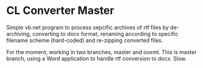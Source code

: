 # CL Converter Master

Simple vb.net program to process sepcific archives of rtf files by de-archiving, converting to docx format, 
renaming according to specific filename scheme (hard-coded) and re-zipping converted files.

For the moment, working in two branches, master and ooxml. 
This is master branch, using a Word application to handle rtf conversion
to docx. Slow.
